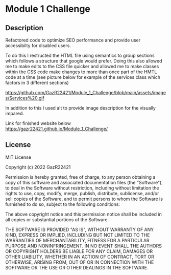 # Module 1 Challenge

## Description 

Refactored code to optimize SEO performance and provide user accessibilty for disabled users.

To do this I restructed the HTML file using semantics to group sections which follows a structure that google would prefer. Doing this also allowed me to make edits to the CSS file quicker and allowed me to make classes within the CSS code make changes to more than once part of the HMTL code at a time (see picture below for example of the services class which factors in 3 different sections) 

https://github.com/GazR22421/Module_1_Challenge/blob/main/assets/images/Services%20.gif

In addition to this I used alt to provide image description for the visually impared.

Link for finished website below
https://gazr22421.github.io/Module_1_Challenge/


## License
MIT License

Copyright (c) 2022 GazR22421

Permission is hereby granted, free of charge, to any person obtaining a copy
of this software and associated documentation files (the "Software"), to deal
in the Software without restriction, including without limitation the rights
to use, copy, modify, merge, publish, distribute, sublicense, and/or sell
copies of the Software, and to permit persons to whom the Software is
furnished to do so, subject to the following conditions:

The above copyright notice and this permission notice shall be included in all
copies or substantial portions of the Software.

THE SOFTWARE IS PROVIDED "AS IS", WITHOUT WARRANTY OF ANY KIND, EXPRESS OR
IMPLIED, INCLUDING BUT NOT LIMITED TO THE WARRANTIES OF MERCHANTABILITY,
FITNESS FOR A PARTICULAR PURPOSE AND NONINFRINGEMENT. IN NO EVENT SHALL THE
AUTHORS OR COPYRIGHT HOLDERS BE LIABLE FOR ANY CLAIM, DAMAGES OR OTHER
LIABILITY, WHETHER IN AN ACTION OF CONTRACT, TORT OR OTHERWISE, ARISING FROM,
OUT OF OR IN CONNECTION WITH THE SOFTWARE OR THE USE OR OTHER DEALINGS IN THE
SOFTWARE.


